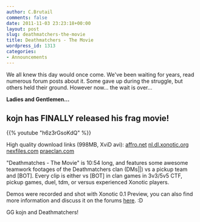 ```yaml
---
author: C.Brutail
comments: false
date: 2011-11-03 23:23:18+00:00
layout: post
slug: deathmatchers-the-movie
title: Deathmatchers - The Movie
wordpress_id: 1313
categories:
- Announcements
---
```


We all knew this day would once come. We've been waiting for years, read numerous forum posts about it. Some gave up during the struggle, but others held their ground. However now... the wait is over...

**Ladies and Gentlemen...**

## kojn has FINALLY released his frag movie!

{{% youtube "h6z3rGsoKdQ" %}}

High quality download links (998MB, XviD avi):
[affro.net](http://www.affro.net/kojn/deathmatchers_the_movie.avi)
[nl.dl.xonotic.org](http://nl.dl.xonotic.org/deathmatchers_the_movie.avi)
[nexfiles.com](http://nexfiles.com/video/deathmatchers_the_movie.avi)
[praeclan.com](http://www.praeclan.com/video/deathmatchers_the_movie.avi)

"Deathmatches - The Movie" is 10:54 long, and features some awesome teamwork footages of the Deathmatchers clan (DMs||) vs a pickup team and [BOT]. Every clip is either vs [BOT] in clan games in 3v3/5v5 CTF, pickup games, duel, tdm, or versus experienced Xonotic players.

Demos were recorded and shot with Xonotic 0.1 Preview, you can also find more information and discuss it on the forums [here](http://forums.xonotic.org/showthread.php?tid=2279). :D

GG kojn and Deathmatchers!
